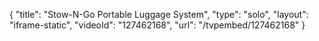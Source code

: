 {
    "title": "Stow-N-Go Portable Luggage System",
    "type": "solo",
    "layout": "iframe-static",
    "videoId": "127462168",
    "url": "\/tvpembed\/127462168"
}